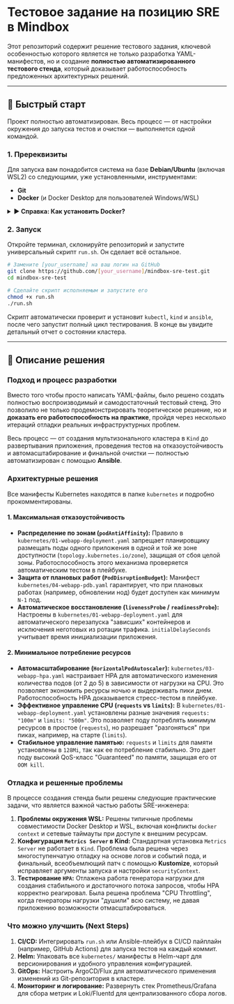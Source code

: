 
# Тестовое задание на позицию SRE в Mindbox

Этот репозиторий содержит решение тестового задания, ключевой особенностью которого является не только разработка YAML-манифестов, но и создание **полностью автоматизированного тестового стенда**, который доказывает работоспособность предложенных архитектурных решений.

---

## 🚀 Быстрый старт

Проект полностью автоматизирован. Весь процесс — от настройки окружения до запуска тестов и очистки — выполняется одной командой.

### 1. Пререквизиты
Для запуска вам понадобится система на базе **Debian/Ubuntu** (включая WSL2) со следующими, уже установленными, инструментами:
*   **Git**
*   **Docker** (и Docker Desktop для пользователей Windows/WSL)

<details>
<summary><b>► Справка: Как установить Docker?</b></summary>

*   **Для Linux (Ubuntu/Debian):** Следуйте [официальной инструкции](https://docs.docker.com/engine/install/ubuntu/). **Важно:** после установки добавьте своего пользователя в группу `docker` (`sudo usermod -aG docker $USER`) и **перезайдите в систему**.

*   **Для Windows (через WSL2):** Установите и запустите [Docker Desktop](https://www.docker.com/products/docker-desktop/). Затем в настройках Docker Desktop (`Settings -> Resources -> WSL Integration`) включите интеграцию с вашим дистрибутивом Ubuntu.

</details>

### 2. Запуск
Откройте терминал, склонируйте репозиторий и запустите универсальный скрипт `run.sh`. Он сделает всё остальное.

```bash
# Замените [your_username] на ваш логин на GitHub
git clone https://github.com/[your_username]/mindbox-sre-test.git
cd mindbox-sre-test

# Сделайте скрипт исполняемым и запустите его
chmod +x run.sh
./run.sh
```
Скрипт автоматически проверит и установит `kubectl`, `kind` и `ansible`, после чего запустит полный цикл тестирования. В конце вы увидите детальный отчет о состоянии кластера.

---

## 📝 Описание решения

### Подход и процесс разработки
Вместо того чтобы просто написать YAML-файлы, было решено создать полностью воспроизводимый и самодостаточный тестовый стенд. Это позволило не только продемонстрировать теоретическое решение, но и **доказать его работоспособность на практике**, пройдя через несколько итераций отладки реальных инфраструктурных проблем.

Весь процесс — от создания мультизонального кластера в `Kind` до развертывания приложения, проведения тестов на отказоустойчивость и автомасштабирование и финальной очистки — полностью автоматизирован с помощью **Ansible**.

### Архитектурные решения
Все манифесты Kubernetes находятся в папке `kubernetes` и подробно прокомментированы.

#### 1. Максимальная отказоустойчивость
*   **Распределение по зонам (`podAntiAffinity`):** Правило в `kubernetes/01-webapp-deployment.yaml` запрещает планировщику размещать поды одного приложения в одной и той же зоне доступности (`topology.kubernetes.io/zone`), защищая от сбоя целой зоны. Работоспособность этого механизма проверяется автоматическим тестом в плейбуке.
*   **Защита от плановых работ (`PodDisruptionBudget`):** Манифест `kubernetes/04-webapp-pdb.yaml` гарантирует, что при плановых работах (например, обновлении нод) будет доступен как минимум `N-1` под.
*   **Автоматическое восстановление (`livenessProbe` / `readinessProbe`):** Настроены в `kubernetes/01-webapp-deployment.yaml` для автоматического перезапуска "зависших" контейнеров и исключения неготовых из ротации трафика. `initialDelaySeconds` учитывает время инициализации приложения.

#### 2. Минимальное потребление ресурсов
*   **Автомасштабирование (`HorizontalPodAutoscaler`):** `kubernetes/03-webapp-hpa.yaml` настраивает HPA для автоматического изменения количества подов (от 2 до 5) в зависимости от нагрузки на CPU. Это позволяет экономить ресурсы ночью и выдерживать пики днем. Работоспособность HPA доказывается стресс-тестом в плейбуке.
*   **Эффективное управление CPU (`requests` vs `limits`):** В `kubernetes/01-webapp-deployment.yaml` установлены разные значения `requests: "100m"` и `limits: "500m"`. Это позволяет поду потреблять минимум ресурсов в простое (`requests`), но разрешает "разгоняться" при пиках, например, на старте (`limits`).
*   **Стабильное управление памятью:** `requests` и `limits` для памяти установлены в `128Mi`, так как ее потребление стабильно. Это дает поду высокий QoS-класс "Guaranteed" по памяти, защищая его от `OOM kill`.

### Отладка и решенные проблемы
В процессе создания стенда были решены следующие практические задачи, что является важной частью работы SRE-инженера:
1.  **Проблемы окружения WSL:** Решены типичные проблемы совместимости Docker Desktop и WSL, включая конфликты `docker context` и сетевые таймауты при доступе к внешним ресурсам.
2.  **Конфигурация `Metrics Server` в Kind:** Стандартная установка `Metrics Server` не работает в `Kind`. Проблема была решена через многоступенчатую отладку на основе логов и событий пода, и финальный, всеобъемлющий патч с помощью **Kustomize**, который исправляет аргументы запуска и настройки `securityContext`.
3.  **Тестирование `HPA`:** Отлажена работа генератора нагрузки для создания стабильного и достаточного потока запросов, чтобы HPA корректно реагировал. Была решена проблема "CPU Throttling", когда генераторы нагрузки "душили" всю систему, не давая приложению возможности отмасштабироваться.

### Что можно улучшить (Next Steps)
1.  **CI/CD:** Интегрировать `run.sh` или Ansible-плейбук в CI/CD пайплайн (например, GitHub Actions) для запуска тестов на каждый коммит.
2.  **Helm:** Упаковать все `kubernetes/` манифесты в Helm-чарт для версионирования и удобного управления конфигурацией.
3.  **GitOps:** Настроить ArgoCD/Flux для автоматического применения изменений из Git-репозитория в кластере.
4.  **Мониторинг и логирование:** Развернуть стек Prometheus/Grafana для сбора метрик и Loki/Fluentd для централизованного сбора логов.
```